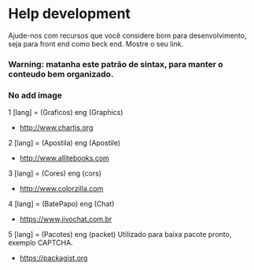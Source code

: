 # Help development
Ajude-nos com recursos que você considere bom para desenvolvimento, seja para front end como beck end. Mostre o seu link.

### Warning: matanha este patrão de sintax, para manter o conteudo bem organizado.
### No add image

1 [lang] = (Graficos) eng (Graphics)
- http://www.chartjs.org

2 [lang] = (Apostila) eng (Apostile)
- http://www.allitebooks.com

3 [lang] = (Cores) eng (cors)
- http://www.colorzilla.com

4 [lang] = (BatePapo) eng (Chat)
- https://www.jivochat.com.br

5 [lang] = (Pacotes) eng (packet)
Utilizado para baixa pacote pronto, exemplo CAPTCHA. 
- https://packagist.org
